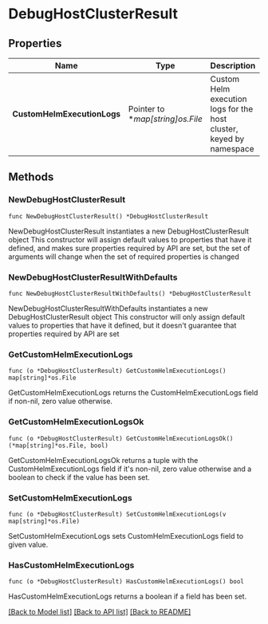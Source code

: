 # DebugHostClusterResult

## Properties

Name | Type | Description | Notes
------------ | ------------- | ------------- | -------------
**CustomHelmExecutionLogs** | Pointer to **map[string]*os.File** | Custom Helm execution logs for the host cluster, keyed by namespace | [optional] 

## Methods

### NewDebugHostClusterResult

`func NewDebugHostClusterResult() *DebugHostClusterResult`

NewDebugHostClusterResult instantiates a new DebugHostClusterResult object
This constructor will assign default values to properties that have it defined,
and makes sure properties required by API are set, but the set of arguments
will change when the set of required properties is changed

### NewDebugHostClusterResultWithDefaults

`func NewDebugHostClusterResultWithDefaults() *DebugHostClusterResult`

NewDebugHostClusterResultWithDefaults instantiates a new DebugHostClusterResult object
This constructor will only assign default values to properties that have it defined,
but it doesn't guarantee that properties required by API are set

### GetCustomHelmExecutionLogs

`func (o *DebugHostClusterResult) GetCustomHelmExecutionLogs() map[string]*os.File`

GetCustomHelmExecutionLogs returns the CustomHelmExecutionLogs field if non-nil, zero value otherwise.

### GetCustomHelmExecutionLogsOk

`func (o *DebugHostClusterResult) GetCustomHelmExecutionLogsOk() (*map[string]*os.File, bool)`

GetCustomHelmExecutionLogsOk returns a tuple with the CustomHelmExecutionLogs field if it's non-nil, zero value otherwise
and a boolean to check if the value has been set.

### SetCustomHelmExecutionLogs

`func (o *DebugHostClusterResult) SetCustomHelmExecutionLogs(v map[string]*os.File)`

SetCustomHelmExecutionLogs sets CustomHelmExecutionLogs field to given value.

### HasCustomHelmExecutionLogs

`func (o *DebugHostClusterResult) HasCustomHelmExecutionLogs() bool`

HasCustomHelmExecutionLogs returns a boolean if a field has been set.


[[Back to Model list]](../README.md#documentation-for-models) [[Back to API list]](../README.md#documentation-for-api-endpoints) [[Back to README]](../README.md)



